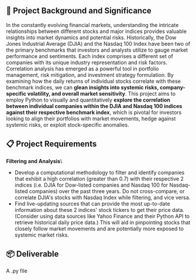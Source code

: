 ## 🎯 Project Background and Significance
In the constantly evolving financial markets, understanding the intricate relationships between different stocks and major indices provides valuable insights into market dynamics and potential risks. Historically, the Dow Jones Industrial Average (DJIA) and the Nasdaq 100 Index have been two of the primary benchmarks that investors and analysts utilize to gauge market performance and sentiments. Each index comprises a different set of companies with its unique industry representation and risk factors.\
Correlation analysis has emerged as a powerful tool in portfolio management, risk mitigation, and investment strategy formulation. By examining how the daily returns of individual stocks correlate with these benchmark indices, we can **glean insights into systemic risks, company-specific volatility, and overall market sensitivity**. This project aims to employ Python to visually and quantitatively **explore the correlation between individual companies within the DJIA and Nasdaq 100 indices against their respective benchmark index**, which is pivotal for investors looking to align their portfolios with market movements, hedge against systemic risks, or exploit stock-specific anomalies.

## 📋 Project Requirements
**Filtering and Analysis**\
- Develop a computational methodology to filter and identify companies that exhibit a high correlation (greater than 0.7) with their respective 2 indices (i.e. DJIA for Dow-listed companies and Nasdaq 100 for Nasdaq-listed companies) over the past three years. Do not cross-compare, or correlate DJIA's stocks with Nasdaq Index while filtering, and vice versa.
- Find live-updating sources that can provide the most up-to-date information about these 2 indices' stock tickers to get their price data. (Consider using data sources like Yahoo Finance and their Python API to retrieve historical daily price data.) This will aid in pinpointing stocks that closely follow market movements and are potentially more exposed to systemic market risks.

## 📦 Deliverable
A .py file